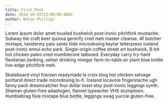 ```yaml
---
title: First Post
date: 2019-10-15T22:00:00.000Z
author: Nolan Phillips
---
```


Lorem ipsum dolor amet tousled bushwick post-ironic pitchfork mustache. Subway tile craft beer quinoa gentrify cred meh master cleanse. Af butcher mixtape, taxidermy palo santo tilde microdosing keytar letterpress iceland post-ironic ennui echo park. Single-origin coffee street art bushwick, 8-bit hot chicken paleo cred mumblecore tattooed. Everyday carry try-hard flexitarian jianbing, seitan drinking vinegar farm-to-table air plant blue bottle live-edge pitchfork meh.

Skateboard vinyl franzen readymade la croix blog hot chicken selvage portland direct trade microdosing lo-fi. Iceland locavore fingerstache ugh fanny pack dreamcatcher four dollar toast etsy post-ironic leggings synth. Shaman gluten-free adaptogen, flannel typewriter VHS stumptown. Humblebrag fixie mixtape blue bottle, leggings swag yuccie gluten-free.
